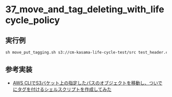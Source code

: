# 37_move_and_tag_deleting_with_lifecycle_policy


## 実行例

```txt
sh move_put_tagging.sh s3://cm-kasama-life-cycle-test/src test_header.csv iam-role
```

## 参考実装

- [AWS CLIでS3バケット上の指定したパスのオブジェクトを移動し、ついでにタグを付けるシェルスクリプトを作成してみた](https://dev.classmethod.jp/articles/move-and-put-tagging-s3-objects/)
